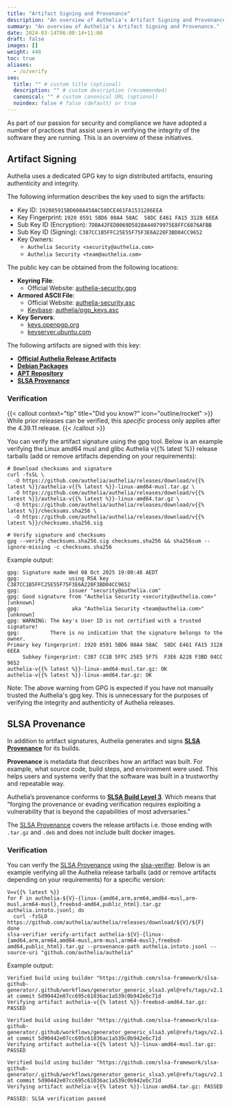 ```yaml
---
title: "Artifact Signing and Provenance"
description: "An overview of Authelia's Artifact Signing and Provenance."
summary: "An overview of Authelia's Artifact Signing and Provenance."
date: 2024-03-14T06:00:14+11:00
draft: false
images: []
weight: 440
toc: true
aliases:
  - /o/verify
seo:
  title: "" # custom title (optional)
  description: "" # custom description (recommended)
  canonical: "" # custom canonical URL (optional)
  noindex: false # false (default) or true
---
```


As part of our passion for security and compliance we have adopted a number of practices that assist users in verifying
the integrity of the software they are running. This is an overview of these initiatives.

## Artifact Signing

Authelia uses a dedicated GPG key to sign distributed artifacts, ensuring authenticity and integrity.

The following information describes the key used to sign the artifacts:

- Key ID: `192085915BD608A458AC58DCE461FA1531286EEA`
- Key Fingerprint: `1920 8591 5BD6 08A4 58AC  58DC E461 FA15 3128 6EEA`
- Sub Key ID (Encryption): `7DBA42FED0069D5828A44079975E8FFC6876AFBB`
- Sub Key ID (Signing): `C387CC1B5FFC25E55F75F3E6A228F3BD04CC9652`
- Key Owners:
  - `Authelia Security <security@authelia.com>`
  - `Authelia Security <team@authelia.com>`

The public key can be obtained from the following locations:

- **Keyring File**:
  - Official Website: [authelia-security.gpg](https://www.authelia.com/keys/authelia-security.gpg)
- **Armored ASCII File**:
  - Official Website: [authelia-security.asc](https://www.authelia.com/keys/authelia-security.asc)
  - [Keybase](https://keybase.io/): [authelia/pgp_keys.asc](https://keybase.io/authelia/pgp_keys.asc)
- **Key Servers**:
  - [keys.openpgp.org](https://keys.openpgp.org/search?q=192085915BD608A458AC58DCE461FA1531286EEA)
  - [keyserver.ubuntu.com](https://keyserver.ubuntu.com/pks/lookup?search=192085915BD608A458AC58DCE461FA1531286EEA&fingerprint=on&op=index)

The following artifacts are signed with this key:

- **[Official Authelia Release Artifacts](https://github.com/authelia/authelia/releases)**
- **[Debian Packages](../../integration/deployment/bare-metal.md#debian)**
- **[APT Repository](../../integration/deployment/bare-metal.md#apt-repository)**
- **[SLSA Provenance](#slsa-provenance)**

### Verification

{{< callout context="tip" title="Did you know?" icon="outline/rocket" >}}
While prior releases can be verified, this _specific_ process only applies after the 4.39.11 release.
{{< /callout >}}

You can verify the artifact signature using the gpg tool. Below is an example verifying the Linux
amd64 musl and glibc Authelia v{{% latest %}} release tarballs (add or remove artifacts depending on your requirements):

```shell
# Download checksums and signature
curl -fsSL \
  -O https://github.com/authelia/authelia/releases/download/v{{% latest %}}/authelia-v{{% latest %}}-linux-amd64-musl.tar.gz \
  -O https://github.com/authelia/authelia/releases/download/v{{% latest %}}/authelia-v{{% latest %}}-linux-amd64.tar.gz \
  -O https://github.com/authelia/authelia/releases/download/v{{% latest %}}/checksums.sha256 \
  -O https://github.com/authelia/authelia/releases/download/v{{% latest %}}/checksums.sha256.sig

# Verify signature and checksums
gpg --verify checksums.sha256.sig checksums.sha256 && sha256sum --ignore-missing -c checksums.sha256
```

Example output:

```text
gpg: Signature made Wed 08 Oct 2025 19:00:48 AEDT
gpg:                using RSA key C387CC1B5FFC25E55F75F3E6A228F3BD04CC9652
gpg:                issuer "security@authelia.com"
gpg: Good signature from "Authelia Security <security@authelia.com>" [unknown]
gpg:                 aka "Authelia Security <team@authelia.com>" [unknown]
gpg: WARNING: The key's User ID is not certified with a trusted signature!
gpg:          There is no indication that the signature belongs to the owner.
Primary key fingerprint: 1920 8591 5BD6 08A4 58AC  58DC E461 FA15 3128 6EEA
     Subkey fingerprint: C387 CC1B 5FFC 25E5 5F75  F3E6 A228 F3BD 04CC 9652
authelia-v{{% latest %}}-linux-amd64-musl.tar.gz: OK
authelia-v{{% latest %}}-linux-amd64.tar.gz: OK
```

Note: The above warning from GPG is expected if you have not manually trusted the Authelia's gpg key. This is unnecessary for the purposes of verifying the integrity and authenticity of Authelia releases.

## SLSA Provenance

In addition to artifact signatures, Authelia generates and signs **[SLSA Provenance]** for its
builds.

**Provenance** is metadata that describes how an artifact was built. For example, what source code, build steps, and
environment were used. This helps users and systems verify that the software was built in a trustworthy and repeatable
way.

Authelia’s provenance conforms to **[SLSA Build Level 3](https://slsa.dev/spec/v1.1/levels#build-l3)**. Which means that "forging the provenance or evading verification requires exploiting a vulnerability that is beyond the capabilities of most adversaries."

The [SLSA Provenance] covers the release artifacts i.e. those ending with `.tar.gz` and `.deb` and does not include built docker images.

### Verification

You can verify the [SLSA Provenance] using the [slsa-verifier](https://github.com/slsa-framework/slsa-verifier). Below
is an example verifying all the Authelia release tarballs (add or
remove artifacts depending on your requirements) for a specific version:

```shell
V=v{{% latest %}}
for F in authelia-${V}-{linux-{amd64,arm,arm64,amd64-musl,arm-musl,arm64-musl},freebsd-amd64,public_html}.tar.gz authelia.intoto.jsonl; do
  curl -fsSLO https://github.com/authelia/authelia/releases/download/${V}/${F}
done
slsa-verifier verify-artifact authelia-${V}-{linux-{amd64,arm,arm64,amd64-musl,arm-musl,arm64-musl},freebsd-amd64,public_html}.tar.gz --provenance-path authelia.intoto.jsonl --source-uri "github.com/authelia/authelia"
```

Example output:

```text
Verified build using builder "https://github.com/slsa-framework/slsa-github-generator/.github/workflows/generator_generic_slsa3.yml@refs/tags/v2.1.0" at commit 5d90442e07cc695c61036ac1a539c0b942ebc71d
Verifying artifact authelia-v{{% latest %}}-freebsd-amd64.tar.gz: PASSED

Verified build using builder "https://github.com/slsa-framework/slsa-github-generator/.github/workflows/generator_generic_slsa3.yml@refs/tags/v2.1.0" at commit 5d90442e07cc695c61036ac1a539c0b942ebc71d
Verifying artifact authelia-v{{% latest %}}-linux-amd64-musl.tar.gz: PASSED

Verified build using builder "https://github.com/slsa-framework/slsa-github-generator/.github/workflows/generator_generic_slsa3.yml@refs/tags/v2.1.0" at commit 5d90442e07cc695c61036ac1a539c0b942ebc71d
Verifying artifact authelia-v{{% latest %}}-linux-amd64.tar.gz: PASSED

PASSED: SLSA verification passed
```

[SLSA Provenance]: https://slsa.dev/

